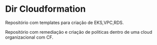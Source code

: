 # Dir Cloudformation  


Repositório com templates para criação de EKS,VPC,RDS.

Repositório com remediação e criação de politicas dentro de uma cloud organizacional com CF.
